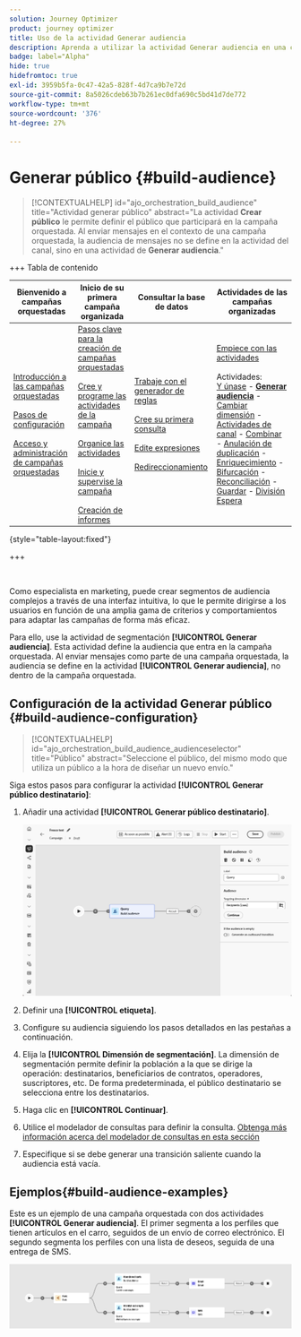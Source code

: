 ```yaml
---
solution: Journey Optimizer
product: journey optimizer
title: Uso de la actividad Generar audiencia
description: Aprenda a utilizar la actividad Generar audiencia en una campaña organizada
badge: label="Alpha"
hide: true
hidefromtoc: true
exl-id: 3959b5fa-0c47-42a5-828f-4d7ca9b7e72d
source-git-commit: 8a5026cdeb63b7b261ec0dfa690c5bd41d7de772
workflow-type: tm+mt
source-wordcount: '376'
ht-degree: 27%

---
```


# Generar público {#build-audience}

>[!CONTEXTUALHELP]
>id="ajo_orchestration_build_audience"
>title="Actividad generar público"
>abstract="La actividad **Crear público** le permite definir el público que participará en la campaña orquestada. Al enviar mensajes en el contexto de una campaña orquestada, la audiencia de mensajes no se define en la actividad del canal, sino en una actividad de **Generar audiencia**."

+++ Tabla de contenido

| Bienvenido a campañas orquestadas | Inicio de su primera campaña organizada | Consultar la base de datos | Actividades de las campañas organizadas |
|---|---|---|---|
| [Introducción a las campañas orquestadas](../gs-orchestrated-campaigns.md)<br/><br/>[Pasos de configuración](../configuration-steps.md)<br/><br/>[Acceso y administración de campañas orquestadas](../access-manage-orchestrated-campaigns.md) | [Pasos clave para la creación de campañas orquestadas](../gs-campaign-creation.md)<br/><br/>[Cree y programe las actividades de la campaña](../create-orchestrated-campaign.md)<br/><br/>[Organice las actividades](../orchestrate-activities.md)<br/><br/>[Inicie y supervise la campaña](../start-monitor-campaigns.md)<br/><br/>[Creación de informes](../reporting-campaigns.md) | [Trabaje con el generador de reglas](../orchestrated-rule-builder.md)<br/><br/>[Cree su primera consulta](../build-query.md)<br/><br/>[Edite expresiones](../edit-expressions.md)<br/><br/>[Redireccionamiento](../retarget.md) | [Empiece con las actividades](about-activities.md)<br/><br/>Actividades:<br/>[Y únase](and-join.md) - <b>[Generar audiencia](build-audience.md)</b> - [Cambiar dimensión](change-dimension.md) - [Actividades de canal](channels.md) - [Combinar](combine.md) - [Anulación de duplicación](deduplication.md) - [Enriquecimiento](enrichment.md) - [Bifurcación](fork.md) - [Reconciliación](reconciliation.md) - [Guardar](save-audience.md) - [División](split.md) [Espera](wait.md) |

{style="table-layout:fixed"}

+++


<br/>

Como especialista en marketing, puede crear segmentos de audiencia complejos a través de una interfaz intuitiva, lo que le permite dirigirse a los usuarios en función de una amplia gama de criterios y comportamientos para adaptar las campañas de forma más eficaz.

Para ello, use la actividad de segmentación **[!UICONTROL Generar audiencia]**. Esta actividad define la audiencia que entra en la campaña orquestada. Al enviar mensajes como parte de una campaña orquestada, la audiencia se define en la actividad **[!UICONTROL Generar audiencia]**, no dentro de la campaña orquestada.

## Configuración de la actividad Generar público {#build-audience-configuration}

>[!CONTEXTUALHELP]
>id="ajo_orchestration_build_audience_audienceselector"
>title="Público"
>abstract="Seleccione el público, del mismo modo que utiliza un público a la hora de diseñar un nuevo envío."

Siga estos pasos para configurar la actividad **[!UICONTROL Generar público destinatario]**:

1. Añadir una actividad **[!UICONTROL Generar público destinatario]**.

   ![](../assets/build-audience.png)

1. Definir una **[!UICONTROL etiqueta]**.

1. Configure su audiencia siguiendo los pasos detallados en las pestañas a continuación.

1. Elija la **[!UICONTROL Dimensión de segmentación]**. La dimensión de segmentación permite definir la población a la que se dirige la operación: destinatarios, beneficiarios de contratos, operadores, suscriptores, etc. De forma predeterminada, el público destinatario se selecciona entre los destinatarios.

1. Haga clic en **[!UICONTROL Continuar]**.

1. Utilice el modelador de consultas para definir la consulta. [Obtenga más información acerca del modelador de consultas en esta sección](../orchestrated-rule-builder.md)

1. Especifique si se debe generar una transición saliente cuando la audiencia está vacía.

## Ejemplos{#build-audience-examples}

Este es un ejemplo de una campaña orquestada con dos actividades **[!UICONTROL Generar audiencia]**. El primer segmenta a los perfiles que tienen artículos en el carro, seguidos de un envío de correo electrónico. El segundo segmenta los perfiles con una lista de deseos, seguida de una entrega de SMS.

![](../assets/build-audience-2.png)
